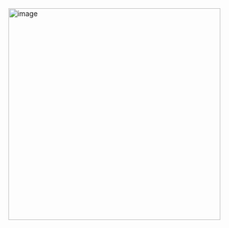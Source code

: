 <img width="422" alt="image" src="https://github.com/user-attachments/assets/b676ef26-039e-4a8f-863b-0fb81fc5b1b4" />

